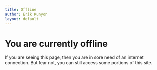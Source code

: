 ```yaml
---
title: Offline
author: Erik Runyon
layout: default
---
```

# You are currently offline

If you are seeing this page, then you are in sore need of an internet connection. But fear not, you can still access some portions of this site.
